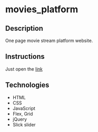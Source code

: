# movies_platform

## Description 
One page movie stream platform website.

## Instructions
Just open the [link](https://nbirdie.github.io/movies_platform/)

## Technologies
* HTML
* CSS
* JavaScript
* Flex, Grid
* jQuery
* Slick slider

